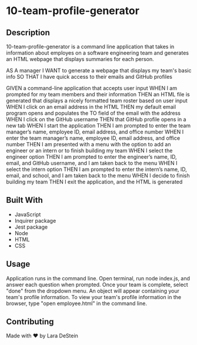 # 10-team-profile-generator

## Description

10-team-profile-generator is a command line application that takes in information about employes on a software engineering team and generates an HTML webpage that displays summaries for each person. 

AS A manager
I WANT to generate a webpage that displays my team's basic info
SO THAT I have quick access to their emails and GitHub profiles

GIVEN a command-line application that accepts user input
WHEN I am prompted for my team members and their information
THEN an HTML file is generated that displays a nicely formatted team roster based on user input
WHEN I click on an email address in the HTML
THEN my default email program opens and populates the TO field of the email with the address
WHEN I click on the GitHub username
THEN that GitHub profile opens in a new tab
WHEN I start the application
THEN I am prompted to enter the team manager’s name, employee ID, email address, and office number
WHEN I enter the team manager’s name, employee ID, email address, and office number
THEN I am presented with a menu with the option to add an engineer or an intern or to finish building my team
WHEN I select the engineer option
THEN I am prompted to enter the engineer’s name, ID, email, and GitHub username, and I am taken back to the menu
WHEN I select the intern option
THEN I am prompted to enter the intern’s name, ID, email, and school, and I am taken back to the menu
WHEN I decide to finish building my team
THEN I exit the application, and the HTML is generated

## Built With

* JavaScript
* Inquirer package
* Jest package
* Node
* HTML
* CSS

## Usage

Application runs in the command line. Open terminal, run node index.js, and answer each question when prompted. Once your team is complete, select "done" from the dropdown menu. An object will appear containing your team's profile information. To view your team's profile information in the browser, type "open employee.html" in the command line. 


## Contributing
Made with &hearts; by Lara DeStein